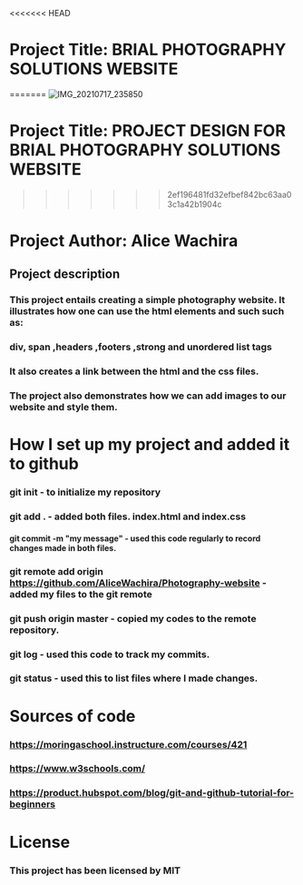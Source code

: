 <<<<<<< HEAD
# Project Title: BRIAL PHOTOGRAPHY SOLUTIONS WEBSITE
=======
![IMG_20210717_235850](https://user-images.githubusercontent.com/87478804/126049526-8a3748b6-c550-4bd8-b67a-75c764f7aa8e.jpg)
# Project Title: PROJECT DESIGN FOR BRIAL PHOTOGRAPHY SOLUTIONS WEBSITE
>>>>>>> 2ef196481fd32efbef842bc63aa03c1a42b1904c
# Project Author: Alice Wachira 
## Project description
### This project entails creating a simple photography website. It illustrates how one can use the html elements and such such as:
### div, span ,headers ,footers ,strong and unordered list tags
### It also creates a link between the html and the css files.
### The project also demonstrates how we can add images to our website and style them.



# How I set up my project and added it to github
### git init - to initialize my repository
### git add . - added both files. index.html and index.css
#### git commit -m "my message" - used this code regularly to record changes made in both files.
### git remote add origin https://github.com/AliceWachira/Photography-website - added my files to the git remote
### git push origin master - copied my codes to the remote repository.
### git log - used this code to track my commits.
### git status - used this to list files where I made changes.

# Sources of code
### https://moringaschool.instructure.com/courses/421
### https://www.w3schools.com/
### https://product.hubspot.com/blog/git-and-github-tutorial-for-beginners

# License
### This project has been licensed by MIT 

